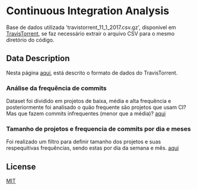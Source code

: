 # Continuous Integration Analysis

Base de dados utilizada  'travistorrent_11_1_2017.csv.gz',  disponivel em <a href="https://travistorrent.testroots.org/page_access/">TravisTorrent</a>, se faz necessário extrair o arquivo CSV para o mesmo diretório do código.

## Data Description

Nesta página <a href="https://travistorrent.testroots.org/page_dataformat/">aqui</a>, está descrito o formato de dados do TravisTorrent.


### Análise da frequência de commits
Dataset foi dividido em projetos de baixa, média e alta frequência e posteriormente foi analisado o quão frequente são projetos que usam CI? Mas que fazem commits infrequentes (menor que a média)? <a href="https://github.com/wagnerfns/ci-analysis/blob/master/src/analise_%20requencia_commits%20.ipynb">aqui</a>

### Tamanho de projetos e frequencia de commits por dia e meses
Foi realizado um filtro para definir tamanho dos projetos e suas respequitivas frequências, sendo estas por dia da semana e mês. <a href="https://github.com/wagnerfns/ci-analysis/blob/master/src/project_size_week_frequency.ipynb">aqui</a>


##  License
<a href="https://github.com/wagnerfns/ci-analysis/blob/master/LICENSE">MIT</a>
